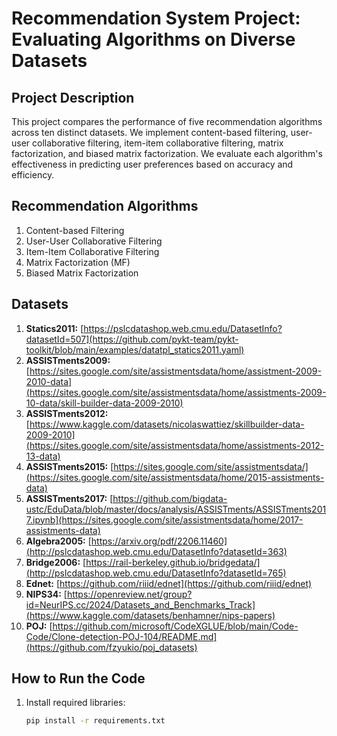 # Recommendation System Project: Evaluating Algorithms on Diverse Datasets

## Project Description

This project compares the performance of five recommendation algorithms across ten distinct datasets. We implement content-based filtering, user-user collaborative filtering, item-item collaborative filtering, matrix factorization, and biased matrix factorization. We evaluate each algorithm's effectiveness in predicting user preferences based on accuracy and efficiency.

## Recommendation Algorithms

1. Content-based Filtering
2. User-User Collaborative Filtering
3. Item-Item Collaborative Filtering
4. Matrix Factorization (MF)
5. Biased Matrix Factorization

## Datasets

1. **Statics2011:** [https://pslcdatashop.web.cmu.edu/DatasetInfo?datasetId=507](https://github.com/pykt-team/pykt-toolkit/blob/main/examples/datatpl_statics2011.yaml)
2. **ASSISTments2009:** [https://sites.google.com/site/assistmentsdata/home/assistment-2009-2010-data](https://sites.google.com/site/assistmentsdata/home/assistments-2009-10-data/skill-builder-data-2009-2010)
3. **ASSISTments2012:** [https://www.kaggle.com/datasets/nicolaswattiez/skillbuilder-data-2009-2010](https://sites.google.com/site/assistmentsdata/home/assistments-2012-13-data)
4. **ASSISTments2015:** [https://sites.google.com/site/assistmentsdata/](https://sites.google.com/site/assistmentsdata/home/2015-assistments-data)
5. **ASSISTments2017:** [https://github.com/bigdata-ustc/EduData/blob/master/docs/analysis/ASSISTments/ASSISTments2017.ipynb](https://sites.google.com/site/assistmentsdata/home/2017-assistments-data)
6. **Algebra2005:** [https://arxiv.org/pdf/2206.11460](http://pslcdatashop.web.cmu.edu/DatasetInfo?datasetId=363)
7. **Bridge2006:** [https://rail-berkeley.github.io/bridgedata/](http://pslcdatashop.web.cmu.edu/DatasetInfo?datasetId=765)
8. **Ednet:** [https://github.com/riiid/ednet](https://github.com/riiid/ednet)
9. **NIPS34:** [https://openreview.net/group?id=NeurIPS.cc/2024/Datasets_and_Benchmarks_Track](https://www.kaggle.com/datasets/benhamner/nips-papers)
10. **POJ:** [https://github.com/microsoft/CodeXGLUE/blob/main/Code-Code/Clone-detection-POJ-104/README.md](https://github.com/fzyukio/poj_datasets)

## How to Run the Code

1. Install required libraries:

   ```bash
   pip install -r requirements.txt
